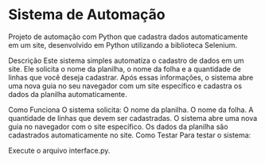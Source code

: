 # Sistema de Automação

Projeto de automação com Python que cadastra dados automaticamente em um site, desenvolvido em Python utilizando a biblioteca Selenium.

Descrição
Este sistema simples automatiza o cadastro de dados em um site. Ele solicita o nome da planilha, o nome da folha e a quantidade de linhas que você deseja cadastrar. Após essas informações, o sistema abre uma nova guia no seu navegador com um site específico e cadastra os dados da planilha automaticamente.

Como Funciona
O sistema solicita:
O nome da planilha.
O nome da folha.
A quantidade de linhas que devem ser cadastradas.
O sistema abre uma nova guia no navegador com o site específico.
Os dados da planilha são cadastrados automaticamente no site.
Como Testar
Para testar o sistema:

Execute o arquivo interface.py.
